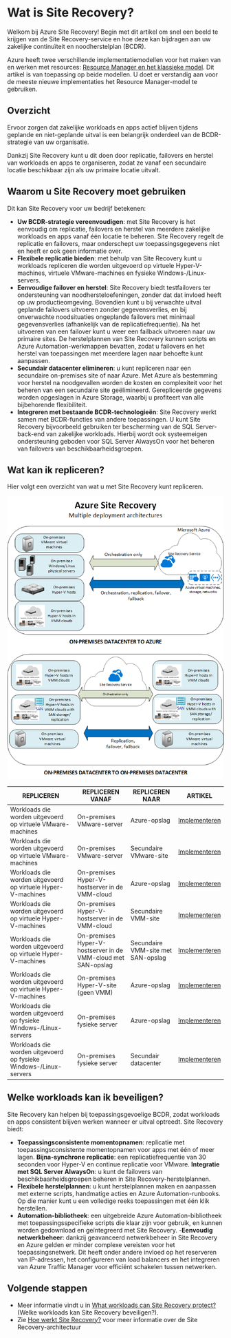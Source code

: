 <properties
    pageTitle="Wat is Site Recovery? | Microsoft Azure" 
    description="In dit artikel wordt een overzicht van de Azure Site Recovery-service geboden en uitgelegd hoe de service kan worden geïmplementeerd." 
    services="site-recovery" 
    documentationCenter="" 
    authors="rayne-wiselman" 
    manager="jwhit" 
    editor=""/>

<tags 
    ms.service="site-recovery" 
    ms.devlang="na"
    ms.topic="get-started-article"
    ms.tgt_pltfrm="na"
    ms.workload="storage-backup-recovery" 
    ms.date="02/22/2016" 
    ms.author="raynew"/>

#  Wat is Site Recovery?

Welkom bij Azure Site Recovery! Begin met dit artikel om snel een beeld te krijgen van de Site Recovery-service en hoe deze kan bijdragen aan uw zakelijke continuïteit en noodherstelplan (BCDR).

Azure heeft twee verschillende implementatiemodellen voor het maken van en werken met resources: [Resource Manager en het klassieke model](../resource-manager-deployment-model.md). Dit artikel is van toepassing op beide modellen. U doet er verstandig aan voor de meeste nieuwe implementaties het Resource Manager-model te gebruiken.

## Overzicht

Ervoor zorgen dat zakelijke workloads en apps actief blijven tijdens geplande en niet-geplande uitval is een belangrijk onderdeel van de BCDR-strategie van uw organisatie.

Dankzij Site Recovery kunt u dit doen door replicatie, failovers en herstel van workloads en apps te organiseren, zodat ze vanaf een secundaire locatie beschikbaar zijn als uw primaire locatie uitvalt. 

## Waarom u Site Recovery moet gebruiken 

Dit kan Site Recovery voor uw bedrijf betekenen:

- **Uw BCDR-strategie vereenvoudigen**: met Site Recovery is het eenvoudig om replicatie, failovers en herstel van meerdere zakelijke workloads en apps vanaf één locatie te beheren. Site Recovery regelt de replicatie en failovers, maar onderschept uw toepassingsgegevens niet en heeft er ook geen informatie over.
- **Flexibele replicatie bieden**: met behulp van Site Recovery kunt u workloads repliceren die worden uitgevoerd op virtuele Hyper-V-machines, virtuele VMware-machines en fysieke Windows-/Linux-servers. 
- **Eenvoudige failover en herstel**: Site Recovery biedt testfailovers ter ondersteuning van noodhersteloefeningen, zonder dat dat invloed heeft op uw productieomgeving. Bovendien kunt u bij verwachte uitval geplande failovers uitvoeren zonder gegevensverlies, en bij onverwachte noodsituaties ongeplande failovers met minimaal gegevensverlies (afhankelijk van de replicatiefrequentie). Na het uitvoeren van een failover kunt u weer een failback uitvoeren naar uw primaire sites. De herstelplannen van Site Recovery kunnen scripts en Azure Automation-werkmappen bevatten, zodat u failovers en het herstel van toepassingen met meerdere lagen naar behoefte kunt aanpassen. 
- **Secundair datacenter elimineren**: u kunt repliceren naar een secundaire on-premises site of naar Azure. Met Azure als bestemming voor herstel na noodgevallen worden de kosten en complexiteit voor het beheren van een secundaire site geëlimineerd. Gerepliceerde gegevens worden opgeslagen in Azure Storage, waarbij u profiteert van alle bijbehorende flexibiliteit.
- **Integreren met bestaande BCDR-technologieën**: Site Recovery werkt samen met BCDR-functies van andere toepassingen. U kunt Site Recovery bijvoorbeeld gebruiken ter bescherming van de SQL Server-back-end van zakelijke workloads. Hierbij wordt ook systeemeigen ondersteuning geboden voor SQL Server AlwaysOn voor het beheren van failovers van beschikbaarheidsgroepen. 

## Wat kan ik repliceren?

Hier volgt een overzicht van wat u met Site Recovery kunt repliceren.

![On-premises naar on-premises](./media/site-recovery-overview/asr-overview-graphic.png)

**REPLICEREN** | **REPLICEREN VANAF** | **REPLICEREN NAAR** | **ARTIKEL**
---|---|---|---
Workloads die worden uitgevoerd op virtuele VMware-machines | On-premises VMware-server | Azure-opslag | [Implementeren](site-recovery-vmware-to-azure-classic.md)
Workloads die worden uitgevoerd op virtuele VMware-machines | On-premises VMware-server | Secundaire VMware-site | [Implementeren](site-recovery-vmware-to-vmware.md) 
Workloads die worden uitgevoerd op virtuele Hyper-V-machines | On-premises Hyper-V-hostserver in de VMM-cloud | Azure-opslag | [Implementeren](site-recovery-vmm-to-azure.md)
Workloads die worden uitgevoerd op virtuele Hyper-V-machines | On-premises Hyper-V-hostserver in de VMM-cloud | Secundaire VMM-site | [Implementeren](site-recovery-vmm-to-vmm.md)
Workloads die worden uitgevoerd op virtuele Hyper-V-machines | On-premises Hyper-V-hostserver in de VMM-cloud met SAN-opslag| Secundaire VMM-site met SAN-opslag | [Implementeren](site-recovery-vmm-san.md)
Workloads die worden uitgevoerd op virtuele Hyper-V-machines | On-premises Hyper-V-site (geen VMM) | Azure-opslag | [Implementeren](site-recovery-hyper-v-site-to-azure.md)
Workloads die worden uitgevoerd op fysieke Windows-/Linux-servers | On-premises fysieke server | Azure-opslag | [Implementeren](site-recovery-vmware-to-azure-classic.md)
Workloads die worden uitgevoerd op fysieke Windows-/Linux-servers | On-premises fysieke server | Secundair datacenter | [Implementeren](site-recovery-vmware-to-vmware.md) 


## Welke workloads kan ik beveiligen?

Site Recovery kan helpen bij toepassingsgevoelige BCDR, zodat workloads en apps consistent blijven werken wanneer er uitval optreedt. Site Recovery biedt: 

- **Toepassingsconsistente momentopnamen**: replicatie met toepassingsconsistente momentopnamen voor apps met één of meer lagen.
**Bijna-synchrone replicatie**: een replicatiefrequentie van 30 seconden voor Hyper-V en continue replicatie voor VMware.
**Integratie met SQL Server AlwaysOn**: u kunt de failovers van beschikbaarheidsgroepen beheren in Site Recovery-herstelplannen. 
- **Flexibele herstelplannen**: u kunt herstelplannen maken en aanpassen met externe scripts, handmatige acties en Azure Automation-runbooks. Op die manier kunt u een volledige reeks toepassingen met één klik herstellen.
- **Automation-bibliotheek**: een uitgebreide Azure Automation-bibliotheek met toepassingsspecifieke scripts die klaar zijn voor gebruik, en kunnen worden gedownload en geïntegreerd met Site Recovery. 
-**Eenvoudig netwerkbeheer**: dankzij geavanceerd netwerkbeheer in Site Recovery en Azure gelden er minder complexe vereisten voor het toepassingsnetwerk. Dit heeft onder andere invloed op het reserveren van IP-adressen, het configureren van load balancers en het integreren van Azure Traffic Manager voor efficiënt schakelen tussen netwerken.


## Volgende stappen

- Meer informatie vindt u in [What workloads can Site Recovery protect?](site-recovery-workload.md) (Welke workloads kan Site Recovery beveiligen?).
- Zie [Hoe werkt Site Recovery?](site-recovery-components.md) voor meer informatie over de Site Recovery-architectuur
 



<!--HONumber=Jun16_HO2-->


